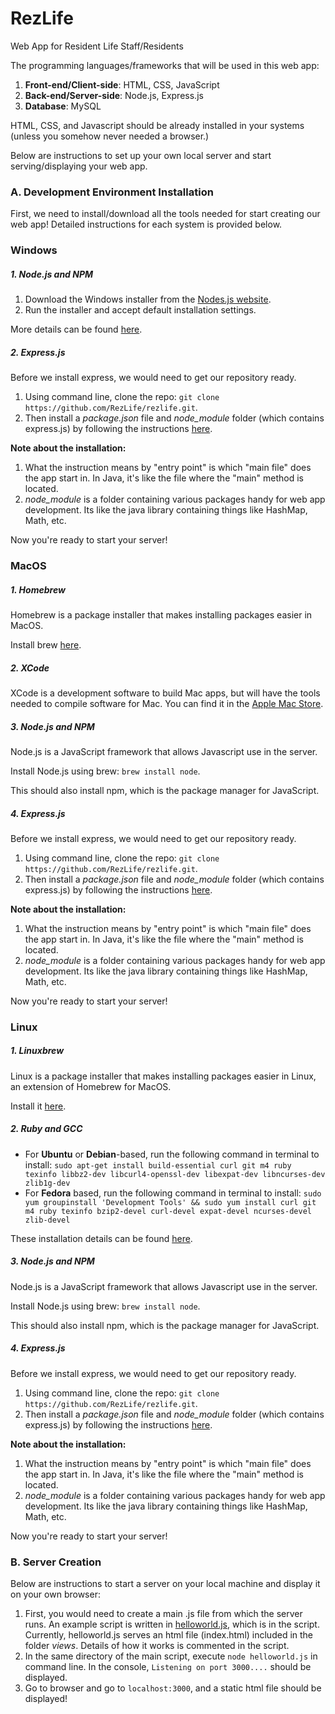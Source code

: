 # RezLife
Web App for Resident Life Staff/Residents 

The programming languages/frameworks that will be used in this web app: 
1. **Front-end/Client-side**: HTML, CSS, JavaScript 
2. **Back-end/Server-side**: Node.js, Express.js
3. **Database**: MySQL

HTML, CSS, and Javascript should be already installed in your systems (unless you somehow never needed a browser.)

Below are instructions to set up your own local server and start serving/displaying your web app. 

### A. Development Environment Installation
First, we need to install/download all the tools needed for start creating our web app! Detailed instructions for each system is provided below. 

### Windows

##### 1. Node.js and NPM

1. Download the Windows installer from the [Nodes.js website](https://nodejs.org/en/download/).
2. Run the installer and accept default installation settings. 

More details can be found [here](http://blog.teamtreehouse.com/install-node-js-npm-windows).

##### 2. Express.js
Before we install express, we would need to get our repository ready.
1. Using command line, clone the repo: `git clone https://github.com/RezLife/rezlife.git`.
2. Then install a *package.json* file and *node_module* folder (which contains express.js) by following the instructions [here](https://expressjs.com/en/starter/installing.html). 

**Note about the installation:** 
1. What the instruction means by "entry point" is which "main file" does the app start in. In Java, it's like the file where the "main" method is located.  
2. *node_module* is a folder containing various packages handy for web app development. Its like the java library containing things like HashMap, Math, etc. 

Now you're ready to start your server!

### MacOS

##### 1. Homebrew
Homebrew is a package installer that makes installing packages easier in MacOS. 

Install brew [here](https://brew.sh/).

##### 2. XCode
XCode is a development software to build Mac apps, but will have the tools needed to compile software for Mac. You can find it in the [Apple Mac Store](https://itunes.apple.com/us/app/xcode/id497799835?mt=12).

##### 3. Node.js and NPM
Node.js is a JavaScript framework that allows Javascript use in the server. 

Install Node.js using brew: `brew install node`. 

This should also install npm, which is the package manager for JavaScript.

##### 4. Express.js
Before we install express, we would need to get our repository ready.
1. Using command line, clone the repo: `git clone https://github.com/RezLife/rezlife.git`.
2. Then install a *package.json* file and *node_module* folder (which contains express.js) by following the instructions [here](https://expressjs.com/en/starter/installing.html). 

**Note about the installation:** 
1. What the instruction means by "entry point" is which "main file" does the app start in. In Java, it's like the file where the "main" method is located.  
2. *node_module* is a folder containing various packages handy for web app development. Its like the java library containing things like HashMap, Math, etc. 

Now you're ready to start your server!

### Linux

##### 1. Linuxbrew
Linux is a package installer that makes installing packages easier in Linux, an extension of Homebrew for MacOS. 

Install it [here](http://linuxbrew.sh/).

##### 2. Ruby and GCC
- For **Ubuntu** or **Debian**-based, run the following command in terminal to install: 
`sudo apt-get install build-essential curl git m4 ruby texinfo libbz2-dev libcurl4-openssl-dev libexpat-dev libncurses-dev zlib1g-dev`
- For **Fedora** based, run the following command in terminal to install:
`sudo yum groupinstall 'Development Tools' && sudo yum install curl git m4 ruby texinfo bzip2-devel curl-devel expat-devel ncurses-devel zlib-devel`

These installation details can be found [here](http://blog.teamtreehouse.com/install-node-js-npm-linux).

##### 3. Node.js and NPM
Node.js is a JavaScript framework that allows Javascript use in the server. 

Install Node.js using brew: `brew install node`. 

This should also install npm, which is the package manager for JavaScript.

##### 4. Express.js
Before we install express, we would need to get our repository ready.
1. Using command line, clone the repo: `git clone https://github.com/RezLife/rezlife.git`.
2. Then install a *package.json* file and *node_module* folder (which contains express.js) by following the instructions [here](https://expressjs.com/en/starter/installing.html). 

**Note about the installation:** 
1. What the instruction means by "entry point" is which "main file" does the app start in. In Java, it's like the file where the "main" method is located.  
2. *node_module* is a folder containing various packages handy for web app development. Its like the java library containing things like HashMap, Math, etc. 

Now you're ready to start your server!

### B. Server Creation
Below are instructions to start a server on your local machine and display it on your own browser:

1. First, you would need to create a main .js file from which the server runs. An example script is written in [helloworld.js](https://github.com/RezLife/rezlife/blob/master/src/helloworld.js), which is in the script. Currently, helloworld.js serves an html file (index.html) included in the folder *views*. Details of how it works is commented in the script. 
2. In the same directory of the main script, execute `node helloworld.js` in command line. In the console, `Listening on port 3000....` should be displayed.
3. Go to browser and go to `localhost:3000`, and a static html file should be displayed!

